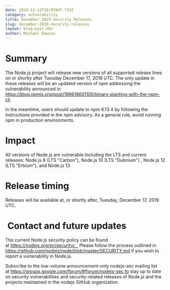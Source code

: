 ```yaml
---
date: 2019-12-12T18:R2047.733Z
category: vulnerability
title: December 2019 Security Releases
slug: december-2019-security-releases
layout: blog-post.hbs
author: Michael Dawson 
---
```


# Summary  

The Node.js project will release new versions of all supported release lines on or shortly after Tuesday December 17, 2019 UTC. The only update in these releases will be an updated version of npm addressing the vulnerability announced in https://blog.npmjs.org/post/189618601100/binary-planting-with-the-npm-cli.

In the meantime, users should update to npm 6.13.4 by following the instructions provided in the npm advisory. As a general rule, avoid running npm in production environments.

# Impact

All versions of Node.js are vulnerable including the LTS and current releases: Node.js 8 (LTS "Carbon"), Node.js 10 (LTS "Dubnium") , Node.js 12 (LTS "Erbium"), and Node.js 13.

# Release timing 

Releases will be available at, or shortly after, Tuesday, December 17, 2019 UTC.

#  Contact and future updates  

The current Node.js security policy can be found at https://nodejs.org/en/security/.   Please follow the process outlined in https://github.com/nodejs/node/blob/master/SECURITY.md if you wish to report a vulnerability in Node.js.  

Subscribe to the low-volume announcement-only nodejs-sec mailing list at https://groups.google.com/forum/#!forum/nodejs-sec to stay up to date on security vulnerabilities and security-related releases of Node.js and the projects maintained in the nodejs GitHub organization. 
